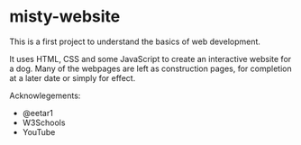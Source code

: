 # misty-website

This is a first project to understand the basics of web development.  

It uses HTML, CSS and some JavaScript to create an interactive website for a dog.  Many of the webpages are left as construction pages, for completion at a later date or simply for effect.

Acknowlegements:
- @eetar1
- W3Schools
- YouTube

